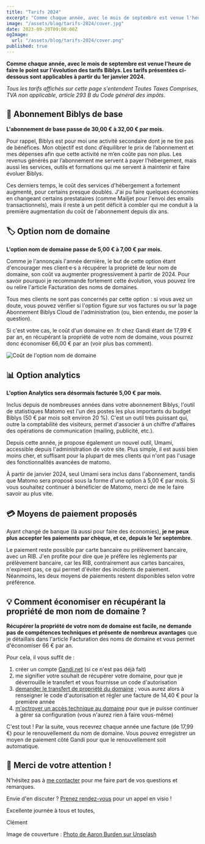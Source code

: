 ```yaml
---
title: "Tarifs 2024"
excerpt: "Comme chaque année, avec le mois de septembre est venue l'heure de faire le point sur l'évolution des tarifs Biblys. Les tarifs présentées ci-dessous sont applicables à partir du 1er janvier 2024."
image: "/assets/blog/tarifs-2024/cover.jpg"
date: 2023-09-20T09:00:00Z
ogImage:
  url: "/assets/blog/tarifs-2024/cover.png"
published: true
---
```


**Comme chaque année, avec le mois de septembre est venue l'heure de faire le point sur l'évolution des tarifs Biblys. Les tarifs présentées ci-dessous sont applicables à partir du 1er janvier 2024.**

_Tous les tarifs affichés sur cette page s'entendent Toutes Taxes Comprises, TVA non applicable, article 293 B du Code général des impôts._

## 🏡 Abonnement Biblys de base

**L'abonnement de base passe de 30,00 € à 32,00 € par mois.**

Pour rappel, Biblys est pour moi une activité secondaire dont je ne tire pas de bénéfices. Mon objectif est donc d’équilibrer le prix de l’abonnement et mes dépenses afin que cette activité ne m’en coûte pas non plus. Les revenus générés par l’abonnement me servent à payer l’hébergement, mais aussi les services, outils et formations qui me servent à maintenir et faire évoluer Biblys.

Ces derniers temps, le coût des services d'hébergement a fortement augmenté, pour certains presque doublés. J'ai pu faire quelques économies en changeant certains prestataires (comme Mailjet pour l'envoi des emails transactionnels), mais il reste à un petit déficit à combler qui me conduit à la première augmentation du coût de l'abonnement depuis dix ans.

## 🏷️ Option nom de domaine

**L'option nom de domaine passe de 5,00 € à 7,00 € par mois.**

Comme je l'annonçais l'année dernière, le but de cette option étant d'encourager mes client·e·s à récupérer la propriété de leur nom de domaine, son coût va augmenter progressivement à partir de 2024. Pour savoir pourquoi je recommande fortement cette évolution, vous pouvez lire ou relire l'article Facturation des noms de domaines.

Tous mes clients ne sont pas concernés par cette option : si vous avez un doute, vous pouvez vérifier si l'option figure sur vos factures ou sur la page Abonnement Biblys Cloud de l'administration (ou, bien entendu, me poser la question).

Si c'est votre cas, le coût d'un domaine en .fr chez Gandi étant de 17,99 € par an, en récupérant la propriété de votre nom de domaine, vous pourrez donc économiser 66,00 € par an (voir plus bas comment).

![Coût de l'option nom de domaine](/assets/blog/tarifs-2024/cout-option-nom-de-domaine.png)

## 📊 Option analytics

**L'option Analytics sera désormais facturée 5,00 € par mois.**

Inclus depuis de nombreuses années dans votre abonnement Biblys, l'outil de statistiques Matomo est l'un des postes les plus importants du budget Biblys (50 € par mois soit environ 20 %). C'est un outil très puissant qui, outre la comptabilité des visiteurs, permet d'associer à un chiffre d'affaires des opérations de communication (mailing, publicité, etc.).

Depuis cette année, je propose également un nouvel outil, Umami, accessible depuis l'administration de votre site. Plus simple, il est aussi bien moins cher, et suffisant pour la plupart de mes clients qui n'ont pas l'usage des fonctionnalités avancées de matomo.

À partir de janvier 2024, seul Umami sera inclus dans l'abonnement, tandis que Matomo sera proposé sous la forme d'une option à 5,00 € par mois. Si vous souhaitez continuer à bénéficier de Matomo, merci de me le faire savoir au plus vite.

## 💳 Moyens de paiement proposés

Ayant changé de banque (là aussi pour faire des économies), **je ne peux plus accepter les paiements par chèque, et ce, depuis le 1er septembre**.

Le paiement reste possible par carte bancaire ou prélèvement bancaire, avec un RIB. J'en profite pour dire que je préfère les règlements par prélèvement bancaire, car les RIB, contrairement aux cartes bancaires, n'expirent pas, ce qui permet d'éviter des incidents de paiement. Néanmoins, les deux moyens de paiements restent disponibles selon votre préférence.

## 💡 Comment économiser en récupérant la propriété de mon nom de domaine ?

**Récupérer la propriété de votre nom de domaine est facile, ne demande pas de compétences techniques et présente de nombreux avantages** que je détaillais dans l'article Facturation des noms de domaine et vous permet d'économiser 66 € par an.

Pour cela, il vous suffit de :

1. créer un compte [Gandi.net](https://account.gandi.net/fr/create_account) (si ce n'est pas déjà fait)
2. me signifier votre souhait de récupérer votre domaine, pour que je déverrouille le transfert et vous fournisse un code d'autorisation
3. [demander le transfert de propriété du domaine](https://shop.gandi.net/fr/b1d7d184-f497-11e7-92ed-00163e6dc886/domain/transfer) ; vous aurez alors à renseigner le code d'autorisation et régler une facture de 14,40 € pour la première année
4. [m'octroyer un accès technique au domaine](https://github.com/biblys/wiki/wiki/Gandi-:-accorder-un-accès-technique-à-un-domaine) pour que je puisse continuer à gérer sa configuration (vous n'aurez rien à faire vous-même)

C'est tout ! Par la suite, vous recevrez chaque année une facture (de 17,99 €) pour le renouvellement du nom de domaine. Vous pouvez enregistrer un moyen de paiement côté Gandi pour que le renouvellement soit automatique.

## 🙇 Merci de votre attention !

N’hésitez pas à [me contacter](https://www.biblys.fr/contact/) pour me faire part de vos questions et remarques.

Envie d'en discuter ? [Prenez rendez-vous](https://cal.com/clemlatz/rdv) pour un appel en visio !

Excellente journée à tous et toutes,

Clément

Image de couverture :
[Photo de Aaron Burden sur Unsplash](https://unsplash.com/fr/photos/h7wpIMY3O3E?utm_source=unsplash&utm_medium=referral&utm_content=creditCopyText)
